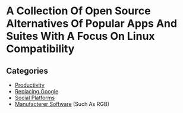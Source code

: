 # A Collection Of Open Source Alternatives Of Popular Apps And Suites With A Focus On Linux Compatibility
## Categories
* [Productivity](/pages/Productivity.md)
* [Replacing Google](/pages/Replacing%20Google.md)
* [Social Platforms](/pages/Social%20Platforms.md)
* [Manufacterer Software](/pages/Device%20Specific.md) (Such As RGB)
